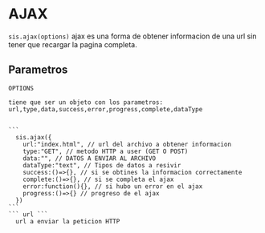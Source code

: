# AJAX
``` sis.ajax(options) ```
ajax es una forma de obtener informacion de una url sin tener que recargar la pagina completa.

## Parametros

  ``` OPTIONS ```
  
  
    tiene que ser un objeto con los parametros: url,type,data,success,error,progress,complete,dataType
    
    
    ```
      sis.ajax({
        url:"index.html", // url del archivo a obtener informacion
        type:"GET", // metodo HTTP a user (GET O POST)
        data:"", // DATOS A ENVIAR AL ARCHIVO
        dataType:"text", // Tipos de datos a resivir
        success:()=>{}, // si se obtines la informacion correctamente
        complete:()=>{}, // si se completa el ajax
        error:function(){}, // si hubo un error en el ajax
        progress:()=>{} // progreso de el ajax
      })
    ```
    ``` url ```
      url a enviar la peticion HTTP
